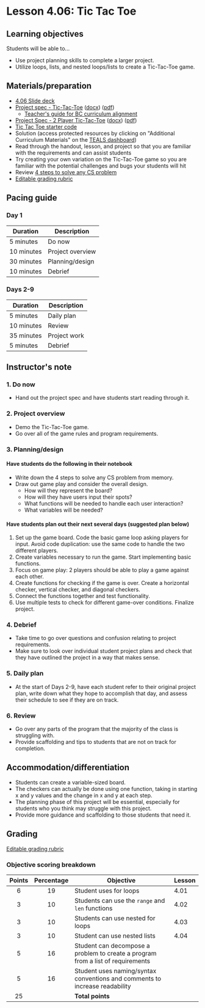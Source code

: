 # Lesson 4.06: Tic Tac Toe

## Learning objectives

Students will be able to...

* Use project planning skills to complete a larger project.
* Utilize loops, lists, and nested loops/lists to create a Tic-Tac-Toe game.

## Materials/preparation

* [4.06 Slide deck](https://github.com/Areson/2nd-semester-introduction-to-computer-science/raw/master/units/4_unit/slidedecks/Intro%20Python%204.06%20TEALS.pptx)
* [Project spec - Tic-Tac-Toe][] ([docx][1]) ([pdf][2])
  * [Teacher's guide for BC curriculum alignment](project_canada.md)
* [Project Spec - 2 Player Tic-Tac-Toe][] ([docx][3]) ([pdf][4])
* [Tic Tac Toe starter code](https://github.com/Areson/2nd-semester-introduction-to-computer-science/raw/master/units/4_unit/06_lesson/tictactoe_starter_code.py)
* Solution (access protected resources by clicking on "Additional Curriculum Materials" on the [TEALS dashboard])
* Read through the handout, lesson, and project so that you are familiar with the requirements and can assist students
* Try creating your own variation on the Tic-Tac-Toe game so you are familiar with the potential challenges and bugs your students will hit
* Review [4 steps to solve any CS problem][]
* [Editable grading rubric](https://github.com/Areson/2nd-semester-introduction-to-computer-science/raw/master/units/4_unit/06_lesson/rubric.docx)

## Pacing guide

### Day 1

| **Duration** | **Description**  |
| ----------   | -----------      |
| 5 minutes    | Do now           |
| 10 minutes   | Project overview |
| 30 minutes   | Planning/design  |
| 10 minutes   | Debrief          |

### Days 2-9

|**Duration** | **Description** |
| ----------  | ------------    |
| 5 minutes   | Daily plan      |
| 10 minutes  | Review          |
| 35 minutes  | Project work    |
| 5 minutes   | Debrief         |

## Instructor's note

### 1. Do now

* Hand out the project spec and have students start reading through it.

### 2. Project overview

* Demo the Tic-Tac-Toe game.
* Go over all of the game rules and program requirements.

### 3. Planning/design

#### Have students do the following in their notebook

* Write down the 4 steps to solve any CS problem from memory.
* Draw out game play and consider the overall design.
  * How will they represent the board?
  * How will they have users input their spots?
  * What functions will be needed to handle each user interaction?  
  * What variables will be needed?

#### Have students plan out their next several days (suggested plan below)

1. Set up the game board. Code the basic game loop asking players for input. Avoid code duplication:  use the same code to handle the two different players.
2. Create variables necessary to run the game. Start implementing basic functions.
3. Focus on game play: 2 players should be able to play a game against each other.
4. Create functions for checking if the game is over. Create a horizontal checker, vertical checker, and diagonal checkers.
5. Connect the functions together and test functionality.
6. Use multiple tests to check for different game-over conditions. Finalize project.

### 4. Debrief

* Take time to go over questions and confusion relating to project requirements.
* Make sure to look over individual student project plans and check that they have outlined the project in a way that makes sense.

### 5. Daily plan

* At the start of Days 2-9, have each student refer to their original project plan, write down what they hope to accomplish that day, and assess their schedule to see if they are on track.

### 6. Review

* Go over any parts of the program that the majority of the class is struggling with.
* Provide scaffolding and tips to students that are not on track for completion.

## Accommodation/differentiation

* Students can create a variable-sized board.
* The checkers can actually be done using one function, taking in starting x and y values and the change in x and y at each step.
* The planning phase of this project will be essential, especially for students who you think may struggle with this project.
* Provide more guidance and scaffolding to those students that need it.

## Grading

[Editable grading rubric](https://github.com/Areson/2nd-semester-introduction-to-computer-science/raw/master/units/4_unit/06_lesson/rubric.docx)

### Objective scoring breakdown

| Points | Percentage| Objective | Lesson |
| :---: | :---: | --- | --- |
| 6 | 19 | Student uses for loops | 4.01 |
| 3 | 10 | Students can use the `range` and `len` functions |4.02 |
| 3 | 10 | Students can use nested for loops |4.03 |
| 3 | 10 | Student can use nested lists |4.04 |
| 5 | 16| Student can decompose a problem to create a program from a list of requirements ||
| 5 | 16 | Student uses naming/syntax conventions and comments to increase readability |
| 25 | |**Total points**|| |

[Project spec - Tic-Tac-Toe]: project.md
[project spec - 2 player Tic-Tac-Toe]: alternate_project.md
[TEALS dashboard]:http:/www.tealsk12.org/dashboard
[4 steps to solve any CS problem]:https://github.com/TEALS-IntroCS/2nd-semester-introduction-to-computer-science-principles/raw/master/units/4%20Steps%20to%20Solve%20Any%20CS%20Problem.pdf

[1]: https://github.com/Areson/2nd-semester-introduction-to-computer-science/raw/master/units/4_unit/06_lesson/project.docx
[2]: https://github.com/Areson/2nd-semester-introduction-to-computer-science/raw/master/units/4_unit/06_lesson/project.pdf
[3]: https://github.com/Areson/2nd-semester-introduction-to-computer-science/raw/master/units/4_unit/06_lesson/projecta.docx
[4]: https://github.com/Areson/2nd-semester-introduction-to-computer-science/raw/master/units/4_unit/06_lesson/projecta.pdf


